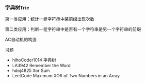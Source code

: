 ### 字典树Trie

第一类应用：统计一组字符串中某前缀出现次数

第二类应用：判断一组字符串中是否有一个字符串是另一个字符串的前缀

AC自动机的构造

习题

* hihoCoder1014 字典树
* LA3942 Remember the Word
* hdoj4825 Xor Sum
* LeetCode Maximum XOR of Two Numbers in an Array